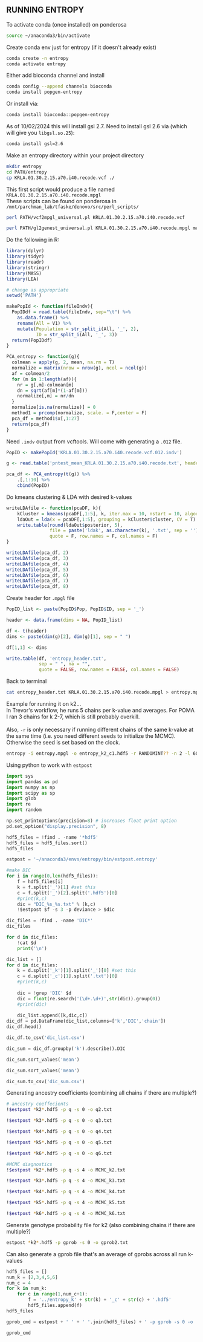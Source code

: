 ## RUNNING ENTROPY

To activate conda (once installed) on ponderosa

```sh
source ~/anaconda3/bin/activate
```

Create conda env just for entropy (if it doesn't already exist)

```sh
conda create -n entropy
conda activate entropy
```

Either add bioconda channel and install

```sh
conda config --append channels bioconda
conda install popgen-entropy
```

Or install via:

```sh
conda install bioconda::popgen-entropy
```

As of 10/02/2024 this will install gsl 2.7. Need to install gsl 2.6 via (which will give you `libgsl.so.25`):

```sh
conda install gsl=2.6
```

Make an entropy directory within your project directory

```sh
mkdir entropy
cd PATH/entropy
cp KRLA.01.30.2.15.a70.i40.recode.vcf ./
```

This first script would produce a file named `KRLA.01.30.2.15.a70.i40.recode.mpgl` <br>
These scripts can be found on ponderosa in `/mnt/parchman_lab/tfaske/denovo/src/perl_scripts/`

```sh
perl PATH/vcf2mpgl_universal.pl KRLA.01.30.2.15.a70.i40.recode.vcf
```

```sh
perl PATH/gl2genest_universal.pl KRLA.01.30.2.15.a70.i40.recode.mpgl mean
```

Do the following in R:

```r
library(dplyr)
library(tidyr)
library(readr)
library(stringr)
library(MASS)
library(LEA)

# change as appropriate
setwd('PATH')
```

```r
makePopId <- function(fileIndv){
  PopIDdf = read.table(fileIndv, sep="\t") %>%
    as.data.frame() %>%
    rename(All = V1) %>%
    mutate(Population = str_split_i(All, '_', 2),
           ID = str_split_i(All, '_', 3))
  return(PopIDdf)
}

PCA_entropy <- function(g){
  colmean = apply(g, 2, mean, na.rm = T)
  normalize = matrix(nrow = nrow(g), ncol = ncol(g))
  af = colmean/2
  for (m in 1:length(af)){
    nr = g[,m]-colmean[m]
    dn = sqrt(af[m]*(1-af[m]))
    normalize[,m] = nr/dn
  }
  normalize[is.na(normalize)] = 0
  method1 = prcomp(normalize, scale. = F,center = F)
  pca_df = method1$x[,1:27]
  return(pca_df)
}
```

Need `.indv` output from vcftools. Will come with generating a `.012` file.

```r
PopID <- makePopId('KRLA.01.30.2.15.a70.i40.recode.vcf.012.indv')

g <- read.table('pntest_mean_KRLA.01.30.2.15.a70.i40.recode.txt', header = F)

pca_df <- PCA_entropy(t(g)) %>%
    .[,1:10] %>%
    cbind(PopID)
```

Do kmeans clustering & LDA with desired k-values

```r
writeLDAfile <- function(pcaDF, k){
    kCluster = kmeans(pcaDF[,1:5], k, iter.max = 10, nstart = 10, algorithm = 'Hartigan-Wong')
    ldaOut = lda(x = pcaDF[,1:5], grouping = kCluster$cluster, CV = T)
    write.table(round(ldaOut$posterior, 5),
                file = paste('ldak', as.character(k), '.txt', sep = ''),
                quote = F, row.names = F, col.names = F)
}

writeLDAfile(pca_df, 2)
writeLDAfile(pca_df, 3)
writeLDAfile(pca_df, 4)
writeLDAfile(pca_df, 5)
writeLDAfile(pca_df, 6)
writeLDAfile(pca_df, 7)
writeLDAfile(pca_df, 8)
```

Create header for `.mpgl` file

```r
PopID_list <- paste(PopID$Pop, PopID$ID, sep = '_')

header <- data.frame(dims = NA, PopID_list)

df <- t(header)
dims <- paste(dim(g)[2], dim(g)[1], sep = " ")

df[1,1] <- dims

write.table(df, 'entropy_header.txt',
            sep = " ", na = "",
            quote = FALSE, row.names = FALSE, col.names = FALSE)
```

Back to terminal

```sh
cat entropy_header.txt KRLA.01.30.2.15.a70.i40.recode.mpgl > entropy.mpgl
```
Example for running it on k2... <br>
In Trevor's workflow, he runs 5 chains per k-value and averages. For POMA I ran 3 chains for k 2-7, which is still probably overkill. <br>
<br>
Also, `-r` is only necessary if running different chains of the same k-value at the same time (i.e. you need different seeds to initialize the MCMC). Otherwise the seed is set based on the clock.

```sh
entropy -i entropy.mpgl -o entropy_k2_c1.hdf5 -r RANDOMINT?? -n 2 -l 60000 -b 10000 -t 10 -s 50 -e .01 -k 2 -q ldak2.txt -m 1 -w 0
```

Using python to work with `estpost`

```py
import sys
import pandas as pd
import numpy as np
import scipy as sp
import glob
import re
import random
```

```py
np.set_printoptions(precision=8) # increases float print option
pd.set_option("display.precision", 8)
```

```py
hdf5_files = !find . -name '*hdf5'
hdf5_files = hdf5_files.sort()
hdf5_files
```

```py
estpost = '~/anaconda3/envs/entropy/bin/estpost.entropy'
```

```py
#make DIC
for i in range(0,len(hdf5_files)):
    f = hdf5_files[i]
    k = f.split('_')[1] #set this 
    c = f.split('_')[2].split('.hdf5')[0]
    #print(k,c)
    dic = "DIC_%s_%s.txt" % (k,c)
    !$estpost $f -s 3 -p deviance > $dic
```

```py
dic_files = !find . -name 'DIC*'
dic_files
```

```py
for d in dic_files:
    !cat $d
    print('\n')
```

```py
dic_list = []
for d in dic_files:
    k = d.split('_k')[1].split('_')[0] #set this 
    c = d.split('_c')[1].split('.txt')[0]
    #print(k,c)
    
    dic = !grep 'DIC' $d
    dic = float(re.search('(\d+.\d+)',str(dic)).group(0))
    #print(dic)
    
    dic_list.append([k,dic,c])
dic_df = pd.DataFrame(dic_list,columns=['k','DIC','chain'])
dic_df.head()
```

```py
dic_df.to_csv('dic_list.csv')
```

```py
dic_sum = dic_df.groupby('k').describe().DIC
```

```py
dic_sum.sort_values('mean')
```

```py
dic_sum.sort_values('mean')
```

```py
dic_sum.to_csv('dic_sum.csv')
```

Generating ancestry coefficients (combining all chains if there are multiple?)

```sh
# ancestry coeffecients 
!$estpost *k2*.hdf5 -p q -s 0 -o q2.txt

!$estpost *k3*.hdf5 -p q -s 0 -o q3.txt

!$estpost *k4*.hdf5 -p q -s 0 -o q4.txt

!$estpost *k5*.hdf5 -p q -s 0 -o q5.txt

!$estpost *k6*.hdf5 -p q -s 0 -o q6.txt
```

```sh
#MCMC diagnostics
!$estpost *k2*.hdf5 -p q -s 4 -o MCMC_k2.txt

!$estpost *k3*.hdf5 -p q -s 4 -o MCMC_k3.txt

!$estpost *k4*.hdf5 -p q -s 4 -o MCMC_k4.txt

!$estpost *k5*.hdf5 -p q -s 4 -o MCMC_k5.txt

!$estpost *k6*.hdf5 -p q -s 4 -o MCMC_k6.txt
```

Generate genotype probability file for k2 (also combining chains if there are multiple?)

```sh
estpost *k2*.hdf5 -p gprob -s 0 -o gprob2.txt
```

Can also generate a gprob file that's an average of gprobs across all run k-values

```py
hdf5_files = []
num_k = [2,3,4,5,6]
num_c = 4
for k in num_k:
    for c in range(1,num_c+1):
        f = '../entropy_k' + str(k) + '_c' + str(c) + '.hdf5'
        hdf5_files.append(f)
hdf5_files
```

```py
gprob_cmd = estpost + ' ' + ' '.join(hdf5_files) + ' -p gprob -s 0 -o ../gprobAll.txt'
```

```sh
gprob_cmd
```